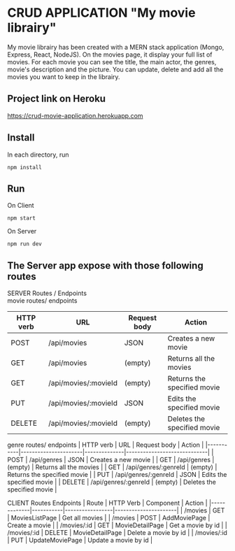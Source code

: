 # CRUD APPLICATION  "My movie librairy"

My movie librairy has been created with a MERN stack application (Mongo, Express, React, NodeJS).
On the movies page, it display your full list of movies.
For each movie you can see the title, the main actor, the genres, movie's description and the picture.
You can update, delete and add all the movies you want to keep in the librairy.

## Project link on Heroku
https://crud-movie-application.herokuapp.com

## Install

In each directory, run
```
npm install
```
## Run
On Client
```
npm start
```
On Server
```
npm run dev
```

## The Server app expose with those following routes

SERVER Routes / Endpoints	
movie routes/ endpoints	

| HTTP verb | URL                  | Request body | Action                      |
|-----------|----------------------|--------------|-----------------------------|
| POST      | /api/movies          | JSON         | Creates a new movie         |
| GET       | /api/movies          | (empty)      | Returns all the movies      |
| GET       | /api/movies/:movieId | (empty)      | Returns the specified movie |
| PUT       | /api/movies/:movieId | JSON         | Edits the specified movie   |
| DELETE    | /api/movies/:movieId | (empty)      | Deletes the specified movie |

genre routes/ endpoints	
| HTTP verb | URL                  | Request body | Action                      |
|-----------|----------------------|--------------|-----------------------------|
| POST      | /api/genres          | JSON         | Creates a new movie         |
| GET       | /api/genres          | (empty)      | Returns all the movies      |
| GET       | /api/genres/:genreId | (empty)      | Returns the specified movie |
| PUT       | /api/genres/:genreId | JSON         | Edits the specified movie   |
| DELETE    | /api/genres/:genreId | (empty)      | Deletes the specified movie |

CLIENT Routes Endpoints	
| Route       | HTTP Verb | Component       | Action               |
|-------------|-----------|-----------------|----------------------|
| /movies     | GET       | MoviesListPage  | Get all movies       |
| /movies     | POST      | AddMoviePage    | Create a movie       |
| /movies/:id | GET       | MovieDetailPage | Get a movie by id    |
| /movies/:id | DELETE    | MovieDetailPage | Delete a movie by id |
| /movies/:id | PUT       | UpdateMoviePage | Update a movie by id |

